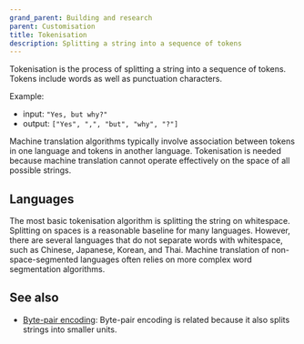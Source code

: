 ```yaml
---
grand_parent: Building and research
parent: Customisation
title: Tokenisation
description: Splitting a string into a sequence of tokens
---
```


Tokenisation is the process of splitting a string into a sequence of tokens.
Tokens include words as well as punctuation characters.

Example:
- input: `"Yes, but why?"`
- output: `["Yes", ",", "but", "why", "?"]`

Machine translation algorithms typically involve association between tokens in one language and tokens in another language.
Tokenisation is needed because machine translation cannot operate effectively on the space of all possible strings.

## Languages
The most basic tokenisation algorithm is splitting the string on whitespace.
Splitting on spaces is a reasonable baseline for many languages.
However, there are several languages that do not separate words with whitespace, such as Chinese, Japanese, Korean, and Thai.
Machine translation of non-space-segmented languages often relies on more complex word segmentation algorithms.

## See also

- [Byte-pair encoding](/approaches/byte-pair-encoding.md): Byte-pair encoding is related because it also splits strings into smaller units.